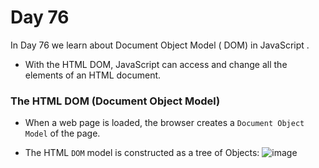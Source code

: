 # Day 76
In Day 76 we learn about Document Object Model ( DOM)  in JavaScript .

* With the HTML DOM, JavaScript can access and change all the elements of an HTML document.

### The HTML DOM (Document Object Model)
* When a web page is loaded, the browser creates a ```Document Object Model``` of the page.

* The HTML ```DOM``` model is constructed as a tree of Objects:
![image](https://user-images.githubusercontent.com/27751735/68237642-90fdf900-0018-11ea-84bb-cab2e534424f.png)
